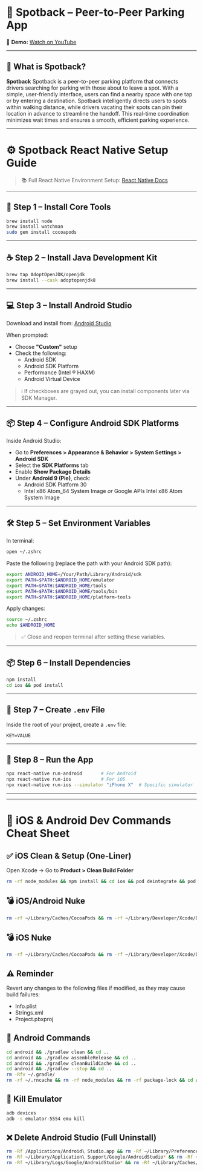 # 🚗 Spotback – Peer-to-Peer Parking App

🎥 **Demo:** [Watch on YouTube](https://youtube.com/shorts/TbP9fTLoWOI)

---

## 📖 What is Spotback?

**Spotback** Spotback is a peer-to-peer parking platform that connects drivers searching for parking with those about to leave a spot. With a simple, user-friendly interface, users can find a nearby space with one tap or by entering a destination. Spotback intelligently directs users to spots within walking distance, while drivers vacating their spots can pin their location in advance to streamline the handoff. This real-time coordination minimizes wait times and ensures a smooth, efficient parking experience.

---

# ⚙️ Spotback React Native Setup Guide

> 📚 Full React Native Environment Setup: [React Native Docs](https://reactnative.dev/docs/environment-setup)

---

## 🧱 Step 1 – Install Core Tools

```sh
brew install node
brew install watchman
sudo gem install cocoapods
```

---

## ☕ Step 2 – Install Java Development Kit

```sh
brew tap AdoptOpenJDK/openjdk
brew install --cask adoptopenjdk8
```

---

## 💻 Step 3 – Install Android Studio

Download and install from: [Android Studio](https://developer.android.com/studio/index.html)

When prompted:
- Choose **"Custom"** setup
- Check the following:
  - Android SDK
  - Android SDK Platform
  - Performance (Intel ® HAXM)
  - Android Virtual Device

> ℹ️ If checkboxes are grayed out, you can install components later via SDK Manager.

---

## 📦 Step 4 – Configure Android SDK Platforms

Inside Android Studio:
- Go to **Preferences > Appearance & Behavior > System Settings > Android SDK**
- Select the **SDK Platforms** tab
- Enable **Show Package Details**
- Under **Android 9 (Pie)**, check:
  - Android SDK Platform 30
  - Intel x86 Atom_64 System Image *or* Google APIs Intel x86 Atom System Image

---

## 🛠 Step 5 – Set Environment Variables

In terminal:
```sh
open ~/.zshrc
```

Paste the following (replace the path with your Android SDK path):

```sh
export ANDROID_HOME=/Your/Path/Library/Android/sdk
export PATH=$PATH:$ANDROID_HOME/emulator
export PATH=$PATH:$ANDROID_HOME/tools
export PATH=$PATH:$ANDROID_HOME/tools/bin
export PATH=$PATH:$ANDROID_HOME/platform-tools
```

Apply changes:
```sh
source ~/.zshrc
echo $ANDROID_HOME
```

> ✅ Close and reopen terminal after setting these variables.

---

## 📦 Step 6 – Install Dependencies

```sh
npm install
cd ios && pod install
```

---

## 🔐 Step 7 – Create `.env` File

Inside the root of your project, create a `.env` file:

```env
KEY=VALUE
```

---

## 🚀 Step 8 – Run the App

```sh
npx react-native run-android       # For Android
npx react-native run-ios           # For iOS
npx react-native run-ios --simulator "iPhone X"  # Specific simulator
```

---

********************************************************************************



# 📱 iOS & Android Dev Commands Cheat Sheet

## ✅ iOS Clean & Setup (One-Liner)
Open Xcode → Go to **Product > Clean Build Folder**

```bash
rm -rf node_modules && npm install && cd ios && pod deintegrate && pod install && pod update && cd .. && npm start --reset-cache
```

## 💣 iOS/Android Nuke
```bash
rm -rf ~/Library/Caches/CocoaPods && rm -rf ~/Library/Developer/Xcode/DerivedData/* && rm -rf ~/.rncache && rm -rf node_modules && rm -rf package-lock.json && cd ios && rm -rf Podfile.lock && rm -rf Pods && rm -rf Build && cd .. && cd android/app && rm -rf build && cd .. && cd .. && npm install && cd ios && pod install && cd .. && npm start --reset-cache
```

## 💣 iOS Nuke
```bash
rm -rf ~/Library/Caches/CocoaPods && rm -rf ~/Library/Developer/Xcode/DerivedData/* && rm -rf ~/.rncache && rm -rf node_modules && rm -rf package-lock.json && cd ios && rm -rf Podfile.lock && rm -rf Pods && rm -rf Build && cd .. && npm install && cd ios && pod install && cd .. && npm cache clear --force && npm start --reset-cache
```

## ⚠️ Reminder
Revert any changes to the following files if modified, as they may cause build failures:

- Info.plist
- Strings.xml
- Project.pbxproj

## 🤖 Android Commands
```bash
cd android && ./gradlew clean && cd ..
cd android && ./gradlew assembleRelease && cd ..
cd android && ./gradlew cleanBuildCache && cd ..
cd android && ./gradlew --stop && cd ..
rm -Rfv ~/.gradle/
rm -rf ~/.rncache && rm -rf node_modules && rm -rf package-lock && cd android/app && rm -rf build && cd .. && cd .. && npm install && npm start --reset-cache
```

## 🛑 Kill Emulator
```bash
adb devices
adb -s emulator-5554 emu kill
```

## ❌ Delete Android Studio (Full Uninstall)
```bash
rm -Rf /Applications/Android\ Studio.app && rm -Rf ~/Library/Preferences/AndroidStudio* && rm -Rf ~/Library/Preferences/Google/AndroidStudio* && rm -Rf ~/Library/Preferences/com.google.android.* && rm -Rf ~/Library/Preferences/com.android.* && rm -Rf ~/Library/Application\ Support/AndroidStudio*
rm -Rf ~/Library/Application\ Support/Google/AndroidStudio* && rm -Rf ~/Library/Logs/AndroidStudio*
rm -Rf ~/Library/Logs/Google/AndroidStudio* && rm -Rf ~/Library/Caches/AndroidStudio* && rm -Rf ~/.AndroidStudio*
```
